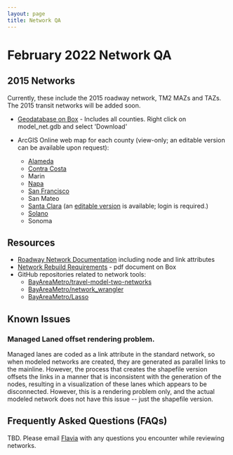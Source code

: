 ```yaml
---
layout: page
title: Network QA
---
```

# February 2022 Network QA

## 2015 Networks

Currently, these include the 2015 roadway network, TM2 MAZs and TAZs.  The 2015 transit networks will be added soon.

* [Geodatabase on Box](https://mtcdrive.box.com/s/j0gd3suiefdlebkn6v2jpws87aq3cmec) - Includes all counties. Right click on model_net.gdb and select 'Download'

* ArcGIS Online web map for each county (view-only; an editable version can be available upon request):
  * [Alameda](https://mtc.maps.arcgis.com/home/webmap/viewer.html?webmap=d21c975d3b384e2c8a8e3ee6b4a4fd52)
  * [Contra Costa](https://arcg.is/0zy0zq)
  * Marin
  * [Napa](https://arcg.is/1einHf)
  * [San Francisco](https://arcg.is/0fX48u)
  * San Mateo
  * [Santa Clara](https://arcg.is/1rzbCL0) (an [editable version](https://arcg.is/1POXza) is available; login is required.)
  * [Solano](https://arcg.is/H1zKW)
  * Sonoma

## Resources

* [Roadway Network Documentation](/travel-model-two/input/#roadway-network) including node and link attributes
* [Network Rebuild Requirements](https://mtcdrive.box.com/s/mrunshse2ygf7sfvkt695gzshfpascz5) - pdf document on Box
* GitHub repositories related to network tools:
  * [BayAreaMetro/travel-model-two-networks](https://github.com/BayAreaMetro/travel-model-two-networks/tree/develop)
  * [BayAreaMetro/network_wrangler](https://github.com/BayAreaMetro/network_wrangler/tree/generic_agency)
  * [BayAreaMetro/Lasso](https://github.com/BayAreaMetro/Lasso/tree/mtc_parameters)

## Known Issues

### Managed Laned offset rendering problem.

Managed lanes are coded as a link attribute in the standard network, so when modeled networks are created, they are generated as parallel links to the mainline.  However, the process that creates the shapefile version offsets the links in a manner that is inconsistent with the generation of the nodes, resulting in a visualization of these lanes which appears to be disconnected.  However, this is a rendering problem only, and the actual modeled network does not have this issue -- just the shapefile version.

## Frequently Asked Questions (FAQs)

TBD.  Please email [Flavia](mailto:ftsang@bayareametro.gov) with any questions you encounter while reviewing networks.
